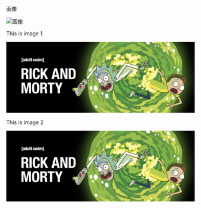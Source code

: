 画像

![画像](../../../images/rm.jpg)

This is image 1

![画像](../../en/error/images/rm.jpg)

This is image 2

![画像](../../en/error/images/rm.jpg)
